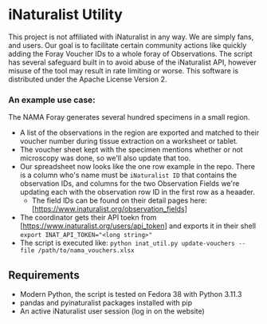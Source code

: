 # iNaturalist Utility

This project is not affiliated with iNaturalist in any way. We are simply fans, and users. Our goal is to facilitate certain community actions like quickly adding the Foray Voucher IDs to a whole foray of Observations. The script has several safeguard built in to avoid abuse of the iNaturalist API, however misuse of the tool may result in rate limiting or worse. This software is distributed under the Apache License Version 2.

### An example use case:
The NAMA Foray generates several hundred specimens in a small region. 
- A list of the observations in the region are exported and matched to their voucher number during tissue extraction on a worksheet or tablet.
- The voucher sheet kept with the specimen mentions whether or not microscopy was done, so we'll also update that too.
- Our spreadsheet now looks like the one row example in the repo. There is a column who's name must be `iNaturalist ID` that contains the observation IDs, and columns for the two Observation Fields we're updating each with the observation row ID in the first row as a heaader.
    - The field IDs can be found on their detail pages here: [https://www.inaturalist.org/observation_fields]
- The coordinator gets their API toekn from [https://www.inaturalist.org/users/api_token] and exports it in their shell `export INAT_API_TOKEN="<long string>"`
- The script is executed like: `python inat_util.py update-vouchers --file /path/to/nama_vouchers.xlsx `

## Requirements
- Modern Python, the script is tested on Fedora 38 with Python 3.11.3
- pandas and pyinaturalist packages installed with pip
- An active iNaturalist user session (log in on the website)